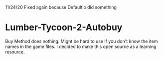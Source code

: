 11/24/20
Fixed again because Defaultio did something
# Lumber-Tycoon-2-Autobuy
Buy Method does nothing. Might be hard to use if you don't know the item names in the game files. I decided to make this open source as a learning resource.
